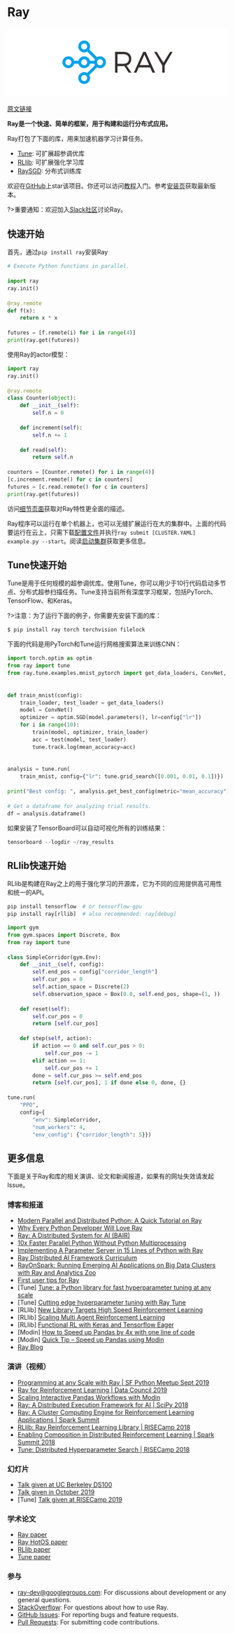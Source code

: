 # Ray

![](https://github.com/ray-project/ray/raw/master/doc/source/images/ray_header_logo.png)

[原文链接](https://ray.readthedocs.io/en/latest/)

**Ray是一个快速、简单的框架，用于构建和运行分布式应用。**

Ray打包了下面的库，用来加速机器学习计算任务。
- [Tune](https://ray.readthedocs.io/en/latest/tune.html): 可扩展超参调优库
- [RLlib](https://ray.readthedocs.io/en/latest/rllib.html): 可扩展强化学习库
- [RaySGD](https://ray.readthedocs.io/en/latest/raysgd/raysgd.html): 分布式训练库

欢迎在[GitHub](https://github.com/ray-project/ray)上star该项目。你还可以访问[教程](https://github.com/ray-project/tutorial)入门。参考[安装页](https://ray.readthedocs.io/en/latest/installation.html)获取最新版本。

?>重要通知：欢迎加入[Slack社区](https://forms.gle/9TSdDYUgxYs8SA9e8)讨论Ray。

## 快速开始
首先，通过`pip install ray`安装Ray
```python
# Execute Python functions in parallel.

import ray
ray.init()

@ray.remote
def f(x):
    return x * x

futures = [f.remote(i) for i in range(4)]
print(ray.get(futures))
```

使用Ray的actor模型：
```python
import ray
ray.init()

@ray.remote
class Counter(object):
    def __init__(self):
        self.n = 0

    def increment(self):
        self.n += 1

    def read(self):
        return self.n

counters = [Counter.remote() for i in range(4)]
[c.increment.remote() for c in counters]
futures = [c.read.remote() for c in counters]
print(ray.get(futures))
```

访问[细节页面](https://ray.readthedocs.io/en/latest/walkthrough.html)获取对Ray特性更全面的描述。

Ray程序可以运行在单个机器上，也可以无缝扩展运行在大的集群中。上面的代码要运行在云上，只需下载[配置文件](https://github.com/ray-project/ray/blob/master/python/ray/autoscaler/aws/example-full.yaml)并执行`ray submit [CLUSTER.YAML] example.py --start`。阅读[启动集群](https://ray.readthedocs.io/en/latest/autoscaling.html)获取更多信息。

## Tune快速开始
Tune是用于任何规模的超参调优库。使用Tune，你可以用少于10行代码启动多节点、分布式超参扫描任务。Tune支持当前所有深度学习框架，包括PyTorch、TensorFlow、和Keras。

?>注意：为了运行下面的例子，你需要先安装下面的库：
```python
$ pip install ray torch torchvision filelock
```

下面的代码是用PyTorch和Tune运行网格搜索算法来训练CNN：
```python
import torch.optim as optim
from ray import tune
from ray.tune.examples.mnist_pytorch import get_data_loaders, ConvNet, train, test


def train_mnist(config):
    train_loader, test_loader = get_data_loaders()
    model = ConvNet()
    optimizer = optim.SGD(model.parameters(), lr=config["lr"])
    for i in range(10):
        train(model, optimizer, train_loader)
        acc = test(model, test_loader)
        tune.track.log(mean_accuracy=acc)


analysis = tune.run(
    train_mnist, config={"lr": tune.grid_search([0.001, 0.01, 0.1])})

print("Best config: ", analysis.get_best_config(metric="mean_accuracy"))

# Get a dataframe for analyzing trial results.
df = analysis.dataframe()
```

如果安装了TensorBoard可以自动可视化所有的训练结果：
```python
tensorboard --logdir ~/ray_results
```

## RLlib快速开始
RLlib是构建在Ray之上的用于强化学习的开源库，它为不同的应用提供高可用性和统一的API。
```python
pip install tensorflow  # or tensorflow-gpu
pip install ray[rllib]  # also recommended: ray[debug]
```

```python
import gym
from gym.spaces import Discrete, Box
from ray import tune

class SimpleCorridor(gym.Env):
    def __init__(self, config):
        self.end_pos = config["corridor_length"]
        self.cur_pos = 0
        self.action_space = Discrete(2)
        self.observation_space = Box(0.0, self.end_pos, shape=(1, ))

    def reset(self):
        self.cur_pos = 0
        return [self.cur_pos]

    def step(self, action):
        if action == 0 and self.cur_pos > 0:
            self.cur_pos -= 1
        elif action == 1:
            self.cur_pos += 1
        done = self.cur_pos >= self.end_pos
        return [self.cur_pos], 1 if done else 0, done, {}

tune.run(
    "PPO",
    config={
        "env": SimpleCorridor,
        "num_workers": 4,
        "env_config": {"corridor_length": 5}})
```

## 更多信息
下面是关于Ray和库的相关演讲、论文和新闻报道，如果有的网址失效请发起Issue。

### 博客和报道
- [Modern Parallel and Distributed Python: A Quick Tutorial on Ray](https://towardsdatascience.com/modern-parallel-and-distributed-python-a-quick-tutorial-on-ray-99f8d70369b8)
- [Why Every Python Developer Will Love Ray](https://www.datanami.com/2019/11/05/why-every-python-developer-will-love-ray/)
- [Ray: A Distributed System for AI (BAIR)](http://bair.berkeley.edu/blog/2018/01/09/ray/)
- [10x Faster Parallel Python Without Python Multiprocessing](https://towardsdatascience.com/10x-faster-parallel-python-without-python-multiprocessing-e5017c93cce1)
- [Implementing A Parameter Server in 15 Lines of Python with Ray](https://ray-project.github.io/2018/07/15/parameter-server-in-fifteen-lines.html)
- [Ray Distributed AI Framework Curriculum](https://rise.cs.berkeley.edu/blog/ray-intel-curriculum/)
- [RayOnSpark: Running Emerging AI Applications on Big Data Clusters with Ray and Analytics Zoo](https://medium.com/riselab/rayonspark-running-emerging-ai-applications-on-big-data-clusters-with-ray-and-analytics-zoo-923e0136ed6a)
- [First user tips for Ray](https://rise.cs.berkeley.edu/blog/ray-tips-for-first-time-users/)
- [Tune] [Tune: a Python library for fast hyperparameter tuning at any scale](https://towardsdatascience.com/fast-hyperparameter-tuning-at-scale-d428223b081c)
- [Tune] [Cutting edge hyperparameter tuning with Ray Tune](https://medium.com/riselab/cutting-edge-hyperparameter-tuning-with-ray-tune-be6c0447afdf)
- [RLlib] [New Library Targets High Speed Reinforcement Learning](https://www.datanami.com/2018/02/01/rays-new-library-targets-high-speed-reinforcement-learning/)
- [RLlib] [Scaling Multi Agent Reinforcement Learning](http://bair.berkeley.edu/blog/2018/12/12/rllib/)
- [RLlib] [Functional RL with Keras and Tensorflow Eager](https://bair.berkeley.edu/blog/2019/10/14/functional-rl/)
- [Modin] [How to Speed up Pandas by 4x with one line of code](https://www.kdnuggets.com/2019/11/speed-up-pandas-4x.html)
- [Modin] [Quick Tip – Speed up Pandas using Modin](https://pythondata.com/quick-tip-speed-up-pandas-using-modin/)
- [Ray Blog](https://ray-project.github.io/)

### 演讲（视频）
- [Programming at any Scale with Ray | SF Python Meetup Sept 2019](https://www.youtube.com/watch?v=LfpHyIXBhlE)
- [Ray for Reinforcement Learning | Data Council 2019](https://www.youtube.com/watch?v=Ayc0ca150HI)
- [Scaling Interactive Pandas Workflows with Modin](https://www.youtube.com/watch?v=-HjLd_3ahCw)
- [Ray: A Distributed Execution Framework for AI | SciPy 2018](https://www.youtube.com/watch?v=D_oz7E4v-U0)
- [Ray: A Cluster Computing Engine for Reinforcement Learning Applications | Spark Summit](https://www.youtube.com/watch?v=xadZRRB_TeI)
- [RLlib: Ray Reinforcement Learning Library | RISECamp 2018](https://www.youtube.com/watch?v=eeRGORQthaQ)
- [Enabling Composition in Distributed Reinforcement Learning | Spark Summit 2018](https://www.youtube.com/watch?v=jAEPqjkjth4)
- [Tune: Distributed Hyperparameter Search | RISECamp 2018](https://www.youtube.com/watch?v=38Yd_dXW51Q)  

### 幻灯片
- [Talk given at UC Berkeley DS100](https://docs.google.com/presentation/d/1sF5T_ePR9R6fAi2R6uxehHzXuieme63O2n_5i9m7mVE/edit?usp=sharing)
- [Talk given in October 2019](https://docs.google.com/presentation/d/13K0JsogYQX3gUCGhmQ1PQ8HILwEDFysnq0cI2b88XbU/edit?usp=sharing)
- [Tune] [Talk given at RISECamp 2019](https://docs.google.com/presentation/d/1v3IldXWrFNMK-vuONlSdEuM82fuGTrNUDuwtfx4axsQ/edit?usp=sharing)

### 学术论文
- [Ray paper](https://arxiv.org/abs/1712.05889)
- [Ray HotOS paper](https://arxiv.org/abs/1703.03924)
- [RLlib paper](https://arxiv.org/abs/1712.09381)
- [Tune paper](https://arxiv.org/abs/1807.05118)

### 参与
- [ray-dev@googlegroups.com](https://groups.google.com/forum/#!forum/ray-dev): For discussions about development or any general questions.
- [StackOverflow](https://stackoverflow.com/questions/tagged/ray): For questions about how to use Ray.
- [GitHub Issues](https://github.com/ray-project/ray/issues): For reporting bugs and feature requests.
- [Pull Requests](https://github.com/ray-project/ray/pulls): For submitting code contributions.